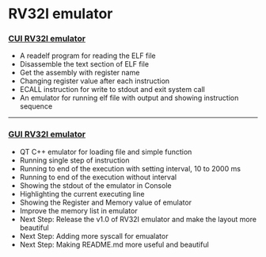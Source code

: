 # RV32I emulator

### [CUI RV32I emulator](https://github.com/alankuo04/rv32I-emulator/tree/main/emulator)
+ A readelf program for reading the ELF file
+ Disassemble the text section of ELF file
+ Get the assembly with register name
+ Changing register value after each instruction
+ ECALL instruction for write to stdout and exit system call
+ An emulator for running elf file with output and showing instruction sequence
---
### [GUI RV32I emulator](https://github.com/alankuo04/rv32I-emulator/tree/main/RV32I_emulator)
+ QT C++ emulator for loading file and simple function
+ Running single step of instruction
+ Running to end of the execution with setting interval, 10 to 2000 ms
+ Running to end of the execution without interval
+ Showing the stdout of the emulator in Console
+ Highlighting the current executing line
+ Showing the Register and Memory value of emulator
+ Improve the memory list in emulator
+ Next Step: Release the v1.0 of RV32I emulator and make the layout more beautiful
+ Next Step: Adding more syscall for emualator
+ Next Step: Making README.md more useful and beautiful